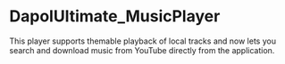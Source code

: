 # DapolUltimate_MusicPlayer

This player supports themable playback of local tracks and now lets you search
and download music from YouTube directly from the application.
